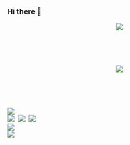 ### Hi there 👋

<!--
**SsangSoo/SsangSoo** is a ✨ _special_ ✨ repository because its `README.md` (this file) appears on your GitHub profile.

Here are some ideas to get you started:

- 🔭 I’m currently working on ...
- 🌱 I’m currently learning ...
- 👯 I’m looking to collaborate on ...
- 🤔 I’m looking for help with ...
- 💬 Ask me about ...
- 📫 How to reach me: ...
- 😄 Pronouns: .....
- ⚡ Fun fact: ...
--> 

<!-- 헤더 -->
<div align="center">
  <img src="https://capsule-render.vercel.app/api?type=waving&color=timeGradient&height=300&section=header&text=SsangSoo%20&fontSize=90">
</div>

<br><br><br>

 <!-- 깃허브 상태  -->
<div align="center">
  <img src="https://github-readme-stats.vercel.app/api?username=SsangSoo&show_icons=true&theme=radical">
</div>

<br><br><br>

<!-- 스택 -->
<div align="left">
<img src="https://img.shields.io/badge/Java-007396?style=for-the-badge&logo=Java&logoColor=white"><br>
<img src="https://img.shields.io/badge/Spring-6DB33F?style=for-the-badge&logo=Spring&logoColor=white">&nbsp;
<img src="https://img.shields.io/badge/SpringBoot-6DB33F?style=for-the-badge&logo=Spring Boot&logoColor=white">&nbsp;
<img src="https://img.shields.io/badge/Spring Security-6DB33F?style=for-the-badge&logo=Spring Security&logoColor=white">&nbsp; <br>
<img src="https://img.shields.io/badge/MySql-4479A1?style=for-the-badge&logo=MySQL&logoColor=white"> <br>
<img src="https://img.shields.io/badge/Amazon AWS-232F3E?style=for-the-badge&logo=Amazon AWS&logoColor=white">
 
</div>
